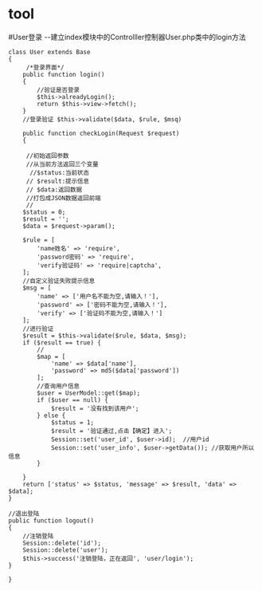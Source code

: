 # tool

#User登录
--建立index模块中的Controlller控制器User.php类中的login方法
     
    class User extends Base
    {
         /*登录界面*/
        public function login()
        {   
            //验证是否登录
            $this->alreadyLogin();
            return $this->view->fetch();
        }
        //登录验证 $this->validate($data, $rule, $msq)
    
        public function checkLogin(Request $request)
        {
        
         //初始返回参数
         //从当前方法返回三个变量
          //$status:当前状态
         // $result:提示信息
         // $data:返回数据
         //打包成JSON数据返回前端
         //
        $status = 0;
        $result = '';
        $data = $request->param();

        $rule = [
            'name姓名' => 'require',
            'password密码' => 'require',
            'verify验证码' => 'require|captcha',
        ];
        //自定义验证失败提示信息
        $msg = [
            'name' => ['用户名不能为空,请输入！'],
            'password' => ['密码不能为空,请输入！'],
            'verify' => ['验证码不能为空,请输入！']
        ];
        //进行验证
        $result = $this->validate($rule, $data, $msg);
        if ($result == true) {
            //
            $map = [
                'name' => $data['name'],
                'password' => md5($data['password'])
            ];
            //查询用户信息
            $user = UserModel::get($map);
            if ($user == null) {
                $result = '没有找到该用户';
            } else {
                $status = 1;
                $result = '验证通过,点击【确定】进入';
                Session::set('user_id', $user->id);  //用户id
                Session::set('user_info', $user->getData()); //获取用户所以信息
            }

        }
        return ['status' => $status, 'message' => $result, 'data' => $data];
    }

    //退出登陆
    public function logout()
    {
        //注销登陆
        Session::delete('id');
        Session::delete('user');
        $this->success('注销登陆，正在返回', 'user/login');
    }

    }